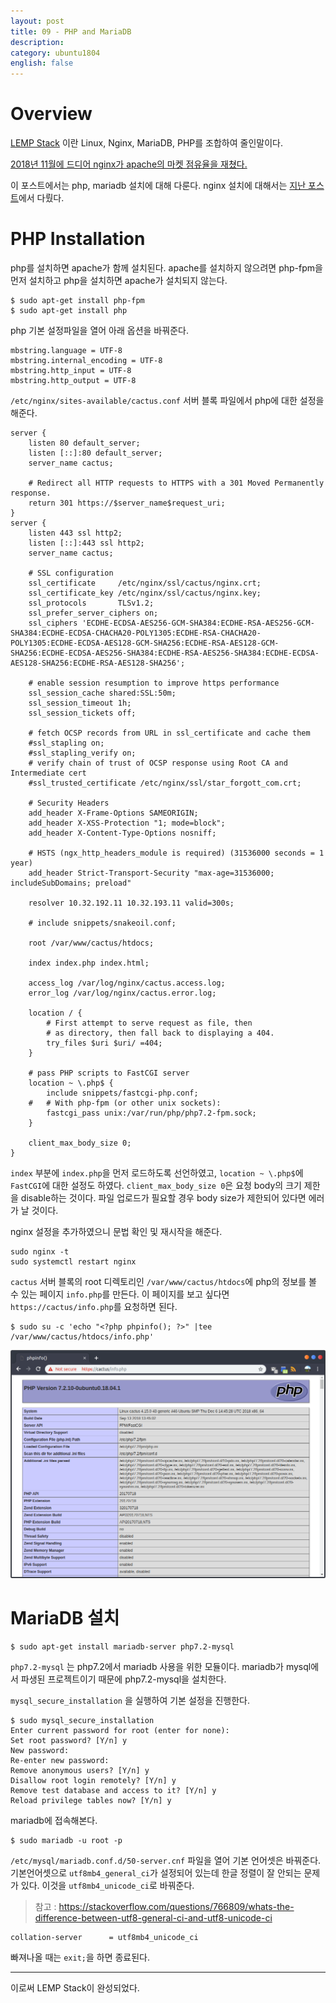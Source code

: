 ```yaml
---
layout: post
title: 09 - PHP and MariaDB
description: 
category: ubuntu1804
english: false
---
```


# Overview

[LEMP Stack](https://lemp.io/) 이란 Linux, Nginx, MariaDB, PHP를 조합하여 줄인말이다.

[2018년 11월에 드디어 nginx가 apache의 마켓 점유율을 재쳤다.](https://news.netcraft.com/archives/2018/12/17/december-2018-web-server-survey.html#more-26943)

이 포스트에서는 php, mariadb 설치에 대해 다룬다. nginx 설치에 대해서는 [지난 포스트](08-nginx)에서 다뤘다.

# PHP Installation

php를 설치하면 apache가 함께 설치된다. apache를 설치하지 않으려면 php-fpm을 먼저 설치하고 php을 설치하면 apache가 설치되지 않는다.

```
$ sudo apt-get install php-fpm
$ sudo apt-get install php
```

php 기본 설정파일을 열어 아래 옵션을 바꿔준다.

```
mbstring.language = UTF-8
mbstring.internal_encoding = UTF-8
mbstring.http_input = UTF-8
mbstring.http_output = UTF-8
```

`/etc/nginx/sites-available/cactus.conf` 서버 블록 파일에서 php에 대한 설정을 해준다. 

```
server {
    listen 80 default_server;
    listen [::]:80 default_server;
    server_name cactus;

    # Redirect all HTTP requests to HTTPS with a 301 Moved Permanently response.
    return 301 https://$server_name$request_uri;
}
server {
    listen 443 ssl http2;
    listen [::]:443 ssl http2;
    server_name cactus;

    # SSL configuration
    ssl_certificate     /etc/nginx/ssl/cactus/nginx.crt;
    ssl_certificate_key /etc/nginx/ssl/cactus/nginx.key;
    ssl_protocols       TLSv1.2;
    ssl_prefer_server_ciphers on;
    ssl_ciphers 'ECDHE-ECDSA-AES256-GCM-SHA384:ECDHE-RSA-AES256-GCM-SHA384:ECDHE-ECDSA-CHACHA20-POLY1305:ECDHE-RSA-CHACHA20-POLY1305:ECDHE-ECDSA-AES128-GCM-SHA256:ECDHE-RSA-AES128-GCM-SHA256:ECDHE-ECDSA-AES256-SHA384:ECDHE-RSA-AES256-SHA384:ECDHE-ECDSA-AES128-SHA256:ECDHE-RSA-AES128-SHA256';

    # enable session resumption to improve https performance
    ssl_session_cache shared:SSL:50m;
    ssl_session_timeout 1h;
    ssl_session_tickets off;

    # fetch OCSP records from URL in ssl_certificate and cache them
    #ssl_stapling on;
    #ssl_stapling_verify on;
    # verify chain of trust of OCSP response using Root CA and Intermediate cert
    #ssl_trusted_certificate /etc/nginx/ssl/star_forgott_com.crt;

    # Security Headers
    add_header X-Frame-Options SAMEORIGIN;
    add_header X-XSS-Protection "1; mode=block";
    add_header X-Content-Type-Options nosniff;

    # HSTS (ngx_http_headers_module is required) (31536000 seconds = 1 year)
    add_header Strict-Transport-Security "max-age=31536000; includeSubDomains; preload"

    resolver 10.32.192.11 10.32.193.11 valid=300s;

    # include snippets/snakeoil.conf;

    root /var/www/cactus/htdocs;

    index index.php index.html;

    access_log /var/log/nginx/cactus.access.log;
    error_log /var/log/nginx/cactus.error.log;

    location / {
        # First attempt to serve request as file, then
        # as directory, then fall back to displaying a 404.
        try_files $uri $uri/ =404;
    }

    # pass PHP scripts to FastCGI server
    location ~ \.php$ {
        include snippets/fastcgi-php.conf;
    #   # With php-fpm (or other unix sockets):
        fastcgi_pass unix:/var/run/php/php7.2-fpm.sock;
    }

    client_max_body_size 0;
}
```

`index` 부분에 `index.php`을 먼저 로드하도록 선언하였고, `location ~ \.php$`에  `FastCGI`에 대한 설정도 하였다. `client_max_body_size 0`은 요청 body의 크기 제한을 disable하는 것이다. 파일 업로드가 필요할 경우 body size가 제한되어 있다면 에러가 날 것이다.

nginx 설정을 추가하였으니 문법 확인 및 재시작을 해준다.

```
sudo nginx -t
sudo systemctl restart nginx
```

`cactus` 서버 블록의 root 디렉토리인 `/var/www/cactus/htdocs`에 php의 정보를 볼 수 있는 페이지 `info.php`를 만든다. 이 페이지를 보고 싶다면 `https://cactus/info.php`를 요청하면 된다.

```
$ sudo su -c 'echo "<?php phpinfo(); ?>" |tee /var/www/cactus/htdocs/info.php'
```

![](/images/posts/install-ubuntu1804/phpinfo.png)

# MariaDB 설치

```
$ sudo apt-get install mariadb-server php7.2-mysql
```

`php7.2-mysql` 는 php7.2에서 mariadb 사용을 위한 모듈이다. mariadb가 mysql에서 파생된 프로젝트이기 때문에 php7.2-mysql을 설치한다.

`mysql_secure_installation` 을 실행하여 기본 설정을 진행한다.

```
$ sudo mysql_secure_installation
Enter current password for root (enter for none):
Set root password? [Y/n] y
New password:
Re-enter new password:
Remove anonymous users? [Y/n] y
Disallow root login remotely? [Y/n] y
Remove test database and access to it? [Y/n] y
Reload privilege tables now? [Y/n] y
```

mariadb에 접속해본다.

```
$ sudo mariadb -u root -p
```

`/etc/mysql/mariadb.conf.d/50-server.cnf` 파일을 열어 기본 언어셋은 바꿔준다.
기본언어셋으로 `utf8mb4_general_ci`가 설정되어 있는데 한글 정렬이 잘 안되는 문제가 있다. 이것을 `utf8mb4_unicode_ci`로 바꿔준다.
> 참고 : https://stackoverflow.com/questions/766809/whats-the-difference-between-utf8-general-ci-and-utf8-unicode-ci

```
collation-server      = utf8mb4_unicode_ci
```

빠져나올 때는 `exit;`을 하면 종료된다.

- - -

이로써 LEMP Stack이 완성되었다.
